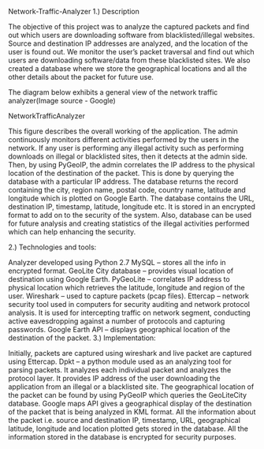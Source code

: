 Network-Traffic-Analyzer
1.) Description

The objective of this project was to analyze the captured packets and find out which users are downloading software from blacklisted/illegal websites. Source and destination IP addresses are analyzed, and the location of the user is found out. We monitor the user’s packet traversal and find out which users are downloading software/data from these blacklisted sites. We also created a database where we store the geographical locations and all the other details about the packet for future use.

The diagram below exhibits a general view of the network traffic analyzer(Image source - Google)

NetworkTrafficAnalyzer

This figure describes the overall working of the application. The admin continuously monitors different activities performed by the users in the network. If any user is performing any illegal activity such as performing downloads on illegal or blacklisted sites, then it detects at the admin side. Then, by using PyGeoIP, the admin correlates the IP address to the physical location of the destination of the packet. This is done by querying the database with a particular IP address. The database returns the record containing the city, region name, postal code, country name, latitude and longitude which is plotted on Google Earth. The database contains the URL, destination IP, timestamp, latitude, longitude etc. It is stored in an encrypted format to add on to the security of the system. Also, database can be used for future analysis and creating statistics of the illegal activities performed which can help enhancing the security.

2.) Technologies and tools:

Analyzer developed using Python 2.7
MySQL – stores all the info in encrypted format.
GeoLite City database – provides visual location of destination using Google Earth.
PyGeoLite – correlates IP address to physical location which retrieves the latitude, longitude and region of the user.
Wireshark – used to capture packets (pcap files).
Ettercap – network security tool used in computers for security auditing and network protocol analysis. It is used for intercepting traffic on network segment, conducting active eavesdropping against a number of protocols and capturing passwords.
Google Earth API – displays geographical location of the destination of the packet.
3.) Implementation:

Initially, packets are captured using wireshark and live packet are captured using Ettercap.
Dpkt – a python module used as an analyzing tool for parsing packets. It analyzes each individual packet and analyzes the protocol layer. It provides IP address of the user downloading the application from an illegal or a blacklisted site.
The geographical location of the packet can be found by using PyGeoIP which queries the GeoLiteCity database.
Google maps API gives a geographical display of the destination of the packet that is being analyzed in KML format. All the information about the packet i.e. source and destination IP, timestamp, URL, geographical latitude, longitude and location plotted gets stored in the database.
All the information stored in the database is encrypted for security purposes.
